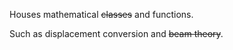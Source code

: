 Houses mathematical ~~classes~~ and functions.

Such as displacement conversion and ~~beam theory~~.